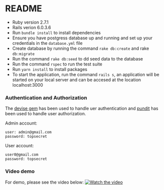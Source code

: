 # README

* Ruby version 2.7.1
* Rails verion 6.0.3.6
* Run `bundle install` to install dependencies
* Ensure you have  postgress database up and running and set up your credentials in the `database.yml` file
* Create database by running the command `rake db:create` and rake `db:migrate`
* Run the command `rake db:seed` to dd seed data to the database
* Run the command `rspec` to run the test suite
* Run `yarn install` to install packages
* To start the application, run the command `rails s`, an application will be started on your local server and can be accesed at the location localhost:3000

### Authentication and Authorization
The [devise gem](https://github.com/heartcombo/devise) has been used to handle uer authentication and [pundit](https://github.com/varvet/pundit) has been used to handle user authorization. 

Admin account: 
```
user: admin@gmail.com
password: topsecret
```

User account: 
```
user0@gmail.com
password: topsecret
```

### Video demo

For  demo, please see the video below: 
[![Watch the video](https://i9.ytimg.com/vi/x5U6g3rYI74/mqdefault.jpg?time=1619168100000&sqp=COSWioQG&rs=AOn4CLCWJRVN0Aj6qkrxsN_W1dIiBeeG0g)](https://www.youtube.com/watch?v=x5U6g3rYI74)

